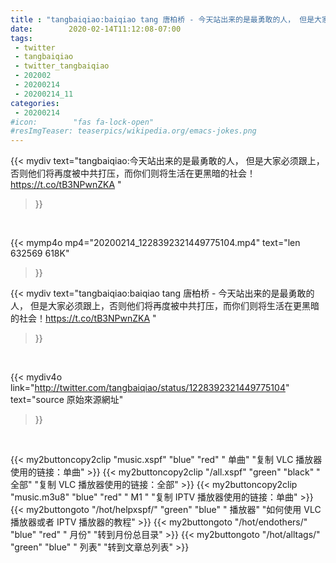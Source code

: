 ```yaml
---
title : "tangbaiqiao:baiqiao tang 唐柏桥 - 今天站出来的是最勇敢的人， 但是大家必须跟上，否则他们将再度被中共打压，而你们则将生活在更黑暗的社会！https://t.co/tB3NPwnZKA "
date:        2020-02-14T11:12:08-07:00
tags:
 - twitter
 - tangbaiqiao
 - twitter_tangbaiqiao
 - 202002
 - 20200214
 - 20200214_11
categories:
 - 20200214
#icon:        "fas fa-lock-open"
#resImgTeaser: teaserpics/wikipedia.org/emacs-jokes.png
---
```


{{< mydiv text="tangbaiqiao:今天站出来的是最勇敢的人， 但是大家必须跟上，否则他们将再度被中共打压，而你们则将生活在更黑暗的社会！https://t.co/tB3NPwnZKA "
>}}
<br>


{{< mymp4o mp4="20200214_1228392321449775104.mp4"
text="len 632569    618K"
>}}


{{< mydiv text="tangbaiqiao:baiqiao tang 唐柏桥 - 今天站出来的是最勇敢的人， 但是大家必须跟上，否则他们将再度被中共打压，而你们则将生活在更黑暗的社会！https://t.co/tB3NPwnZKA "
>}}
<br>

{{< mydiv4o link="http://twitter.com/tangbaiqiao/status/1228392321449775104"
text="source 原始來源網址"
>}}


<br>



{{< my2buttoncopy2clip "music.xspf"        "blue"   "red"    " 单曲"  "复制 VLC 播放器使用的链接：单曲" >}} {{< my2buttoncopy2clip "/all.xspf"         "green"  "black"  " 全部"  "复制 VLC 播放器使用的链接：全部" >}} {{< my2buttoncopy2clip "music.m3u8"        "blue"   "red"    " M1 "    "复制 IPTV 播放器使用的链接：单曲" >}} {{< my2buttongoto      "/hot/helpxspf/"    "green"  "blue"   " 播放器" "如何使用 VLC 播放器或者 IPTV 播放器的教程" >}} {{< my2buttongoto      "/hot/endothers/"   "blue"   "red"    " 月份"   "转到月份总目录" >}} {{< my2buttongoto      "/hot/alltags/"     "green"  "blue"   " 列表"   "转到文章总列表" >}} 
